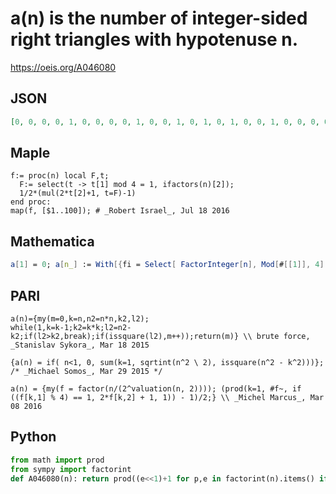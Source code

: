 # a\(n\) is the number of integer\-sided right triangles with hypotenuse n\.
https://oeis.org/A046080
## JSON
```JSON
[0, 0, 0, 0, 1, 0, 0, 0, 0, 1, 0, 0, 1, 0, 1, 0, 1, 0, 0, 1, 0, 0, 0, 0, 2, 1, 0, 0, 1, 1, 0, 0, 0, 1, 1, 0, 1, 0, 1, 1, 1, 0, 0, 0, 1, 0, 0, 0, 0, 2, 1, 1, 1, 0, 1, 0, 0, 1, 0, 1, 1, 0, 0, 0, 4, 0, 0, 1, 0, 1, 0, 0, 1, 1, 2, 0, 0, 1, 0, 1, 0, 1, 0, 0, 4, 0, 1, 0, 1, 1, 1, 0, 0, 0, 1, 0, 1, 0, 0]
```
## Maple
```Maple
f:= proc(n) local F,t;
  F:= select(t -> t[1] mod 4 = 1, ifactors(n)[2]);
  1/2*(mul(2*t[2]+1, t=F)-1)
end proc:
map(f, [$1..100]); # _Robert Israel_, Jul 18 2016
```
## Mathematica
```Mathematica
a[1] = 0; a[n_] := With[{fi = Select[ FactorInteger[n], Mod[#[[1]], 4] == 1 & ][[All, 2]]}, (Times @@ (2*fi+1)-1)/2]; Table[a[n], {n, 1, 99}] (* _Jean-François Alcover_, Feb 06 2012, after first formula *)
```
## PARI
```PARI
a(n)={my(m=0,k=n,n2=n*n,k2,l2);
while(1,k=k-1;k2=k*k;l2=n2-k2;if(l2>k2,break);if(issquare(l2),m++));return(m)} \\ brute force, _Stanislav Sykora_, Mar 18 2015
```
```PARI
{a(n) = if( n<1, 0, sum(k=1, sqrtint(n^2 \ 2), issquare(n^2 - k^2)))}; /* _Michael Somos_, Mar 29 2015 */
```
```PARI
a(n) = {my(f = factor(n/(2^valuation(n, 2)))); (prod(k=1, #f~, if ((f[k,1] % 4) == 1, 2*f[k,2] + 1, 1)) - 1)/2;} \\ _Michel Marcus_, Mar 08 2016
```
## Python
```Python
from math import prod
from sympy import factorint
def A046080(n): return prod((e<<1)+1 for p,e in factorint(n).items() if p&3==1)>>1 # _Chai Wah Wu_, Sep 06 2022
```
